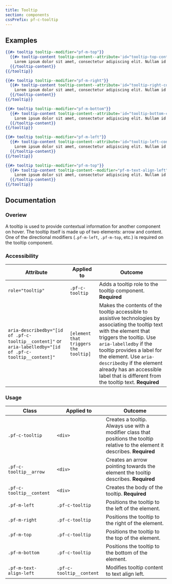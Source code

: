 ```yaml
---
title: Tooltip
section: components
cssPrefix: pf-c-tooltip
---
```


## Examples
```hbs title=Tooltip-top
{{#> tooltip tooltip--modifier="pf-m-top"}}
  {{#> tooltip-content tooltip-content--attribute='id="tooltip-top-content"'}}
    Lorem ipsum dolor sit amet, consectetur adipiscing elit. Nullam id feugiat augue, nec fringilla turpis.
  {{/tooltip-content}}
{{/tooltip}}
```

```hbs title=Tooltip-right
{{#> tooltip tooltip--modifier="pf-m-right"}}
  {{#> tooltip-content tooltip-content--attribute='id="tooltip-right-content"'}}
    Lorem ipsum dolor sit amet, consectetur adipiscing elit. Nullam id feugiat augue, nec fringilla turpis.
  {{/tooltip-content}}
{{/tooltip}}
```

```hbs title=Tooltip-bottom
{{#> tooltip tooltip--modifier="pf-m-bottom"}}
  {{#> tooltip-content tooltip-content--attribute='id="tooltip-bottom-content"'}}
    Lorem ipsum dolor sit amet, consectetur adipiscing elit. Nullam id feugiat augue, nec fringilla turpis.
  {{/tooltip-content}}
{{/tooltip}}
```

```hbs title=Tooltip-left
{{#> tooltip tooltip--modifier="pf-m-left"}}
  {{#> tooltip-content tooltip-content--attribute='id="tooltip-left-content"'}}
    Lorem ipsum dolor sit amet, consectetur adipiscing elit. Nullam id feugiat augue, nec fringilla turpis.
  {{/tooltip-content}}
{{/tooltip}}
```

```hbs title=Tooltip-left-align-text
{{#> tooltip tooltip--modifier="pf-m-top"}}
  {{#> tooltip-content tooltip-content--modifier="pf-m-text-align-left" tooltip-content--attribute='id="tooltip-text-align-left-example"'}}
    Lorem ipsum dolor sit amet, consectetur adipiscing elit. Nullam id feugiat augue, nec fringilla turpis.
  {{/tooltip-content}}
{{/tooltip}}
```

## Documentation
### Overiew
A tooltip is used to provide contextual information for another component on hover.  The tooltip itself is made up of two elements: arrow and content. One of the directional modifiers (`.pf-m-left`, `.pf-m-top`, etc.) is required on the tooltip component.

### Accessibility
| Attribute | Applied to | Outcome |
| -- | -- | -- |
| `role="tooltip"` | `.pf-c-tooltip` | Adds a tooltip role to the tooltip component. **Required**|
| `aria-describedby="[id of .pf-c-tooltip__content]"` or `aria-labelledby="[id of .pf-c-tooltip__content]"` |	`[element that triggers the tooltip]` | Makes the contents of the tooltip accessible to assistive technologies by associating the tooltip text with the element that triggers the tooltip. Use `aria-labelledby` if the tooltip provides a label for the element. Use `aria-describedby` if the element already has an accessible label that is different from the tooltip text. **Required**|

### Usage
| Class | Applied to | Outcome |
| -- | -- | -- |
| `.pf-c-tooltip` | `<div>` |  Creates a tooltip. Always use with a modifier class that positions the tooltip relative to the element it describes. **Required**|
| `.pf-c-tooltip__arrow` | `<div>` |  Creates an arrow pointing towards the element the tooltip describes. **Required** |
| `.pf-c-tooltip__content` | `<div>` |  Creates the body of the tooltip. **Required** |
| `.pf-m-left` | `.pf-c-tooltip` | Positions the tooltip to the left of the element. |
| `.pf-m-right` | `.pf-c-tooltip` | Positions the tooltip to the right of the element. |
| `.pf-m-top` | `.pf-c-tooltip` | Positions the tooltip to the top of the element. |
| `.pf-m-bottom` | `.pf-c-tooltip` | Positions the tooltip to the bottom of the element. |
| `.pf-m-text-align-left` | `.pf-c-tooltip__content` | Modifies tooltip content to text align left. |
